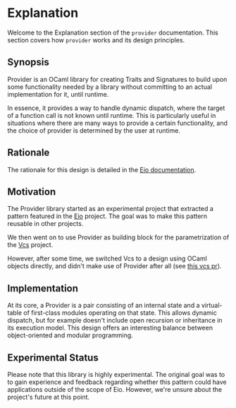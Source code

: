 # Explanation

Welcome to the Explanation section of the `provider` documentation. This section covers how `provider` works and its design principles.

## Synopsis

Provider is an OCaml library for creating Traits and Signatures to build upon some functionality needed by a library without committing to an actual implementation for it, until runtime.

In essence, it provides a way to handle dynamic dispatch, where the target of a function call is not known until runtime. This is particularly useful in situations where there are many ways to provide a certain functionality, and the choice of provider is determined by the user at runtime.

## Rationale

The rationale for this design is detailed in the [Eio documentation](https://github.com/ocaml-multicore/eio/blob/main/doc/rationale.md#dynamic-dispatch).

## Motivation

The Provider library started as an experimental project that extracted a pattern featured in the [Eio](https://github.com/ocaml-multicore/eio) project. The goal was to make this pattern reusable in other projects.

We then went on to use Provider as building block for the parametrization of the [Vcs](https://mbarbin.github.io/vcs/) project.

However, after some time, we switched Vcs to a design using OCaml objects directly, and didn't make use of Provider after all (see [this vcs pr](https://github.com/mbarbin/vcs/pull/56)).

## Implementation

At its core, a Provider is a pair consisting of an internal state and a virtual-table of first-class modules operating on that state. This allows dynamic dispatch, but for example doesn't include open recursion or inheritance in its execution model. This design offers an interesting balance between object-oriented and modular programming.

## Experimental Status

Please note that this library is highly experimental. The original goal was to to gain experience and feedback regarding whether this pattern could have applications outside of the scope of Eio. However, we're unsure about the project's future at this point.
